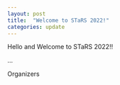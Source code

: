 ```yaml
---
layout: post
title:  "Welcome to STaRS 2022!"
categories: update
---
```


Hello and Welcome to STaRS 2022!!

...

Organizers
